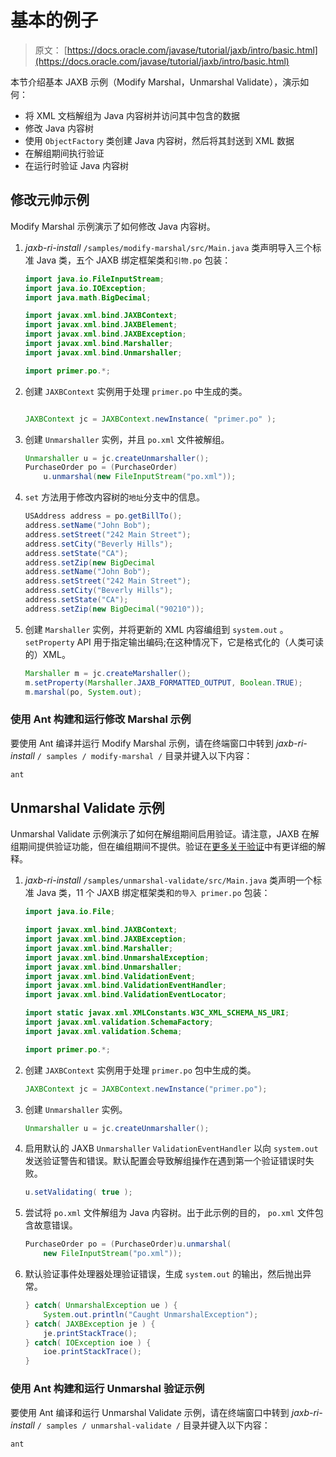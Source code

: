 # 基本的例子

> 原文： [https://docs.oracle.com/javase/tutorial/jaxb/intro/basic.html](https://docs.oracle.com/javase/tutorial/jaxb/intro/basic.html)

本节介绍基本 JAXB 示例（Modify Marshal，Unmarshal Validate），演示如何：

*   将 XML 文档解组为 Java 内容树并访问其中包含的数据
*   修改 Java 内容树
*   使用 `ObjectFactory` 类创建 Java 内容树，然后将其封送到 XML 数据
*   在解组期间执行验证
*   在运行时验证 Java 内容树

## 修改元帅示例

Modify Marshal 示例演示了如何修改 Java 内容树。

1.  _jaxb-ri-install_ `/samples/modify-marshal/src/Main.java` 类声明导入三个标准 Java 类，五个 JAXB 绑定框架类和`引物.po` 包装：

    ```java
    import java.io.FileInputStream;
    import java.io.IOException;
    import java.math.BigDecimal;

    import javax.xml.bind.JAXBContext;
    import javax.xml.bind.JAXBElement;
    import javax.xml.bind.JAXBException;
    import javax.xml.bind.Marshaller;
    import javax.xml.bind.Unmarshaller;

    import primer.po.*;

    ```

2.  创建 `JAXBContext` 实例用于处理 `primer.po` 中生成的类。

    ```java

    JAXBContext jc = JAXBContext.newInstance( "primer.po" );

    ```

3.  创建 `Unmarshaller` 实例，并且 `po.xml` 文件被解组。

    ```java
    Unmarshaller u = jc.createUnmarshaller();
    PurchaseOrder po = (PurchaseOrder)
        u.unmarshal(new FileInputStream("po.xml"));

    ```

4.  `set` 方法用于修改内容树的`地址`分支中的信息。

    ```java
    USAddress address = po.getBillTo();
    address.setName("John Bob");
    address.setStreet("242 Main Street");
    address.setCity("Beverly Hills");
    address.setState("CA");
    address.setZip(new BigDecimal
    address.setName("John Bob");
    address.setStreet("242 Main Street");
    address.setCity("Beverly Hills");
    address.setState("CA");
    address.setZip(new BigDecimal("90210"));

    ```

5.  创建 `Marshaller` 实例，并将更新的 XML 内容编组到 `system.out` 。 `setProperty` API 用于指定输出编码;在这种情况下，它是格式化的（人类可读的）XML。

    ```java
    Marshaller m = jc.createMarshaller();
    m.setProperty(Marshaller.JAXB_FORMATTED_OUTPUT, Boolean.TRUE);
    m.marshal(po, System.out);

    ```

### 使用 Ant 构建和运行修改 Marshal 示例

要使用 Ant 编译并运行 Modify Marshal 示例，请在终端窗口中转到 _jaxb-ri-install_ `/ samples / modify-marshal /` 目录并键入以下内容：

```java
ant

```

## Unmarshal Validate 示例

Unmarshal Validate 示例演示了如何在解组期间启用验证。请注意，JAXB 在解组期间提供验证功能，但在编组期间不提供。验证在[更多关于验证](arch.html#bnazn)中有更详细的解释。

1.  _jaxb-ri-install_ `/samples/unmarshal-validate/src/Main.java` 类声明一个标准 Java 类，11 个 JAXB 绑定框架类和`的导入 primer.po` 包装：

    ```java
    import java.io.File;

    import javax.xml.bind.JAXBContext;
    import javax.xml.bind.JAXBException;
    import javax.xml.bind.Marshaller;
    import javax.xml.bind.UnmarshalException;
    import javax.xml.bind.Unmarshaller;
    import javax.xml.bind.ValidationEvent;
    import javax.xml.bind.ValidationEventHandler;
    import javax.xml.bind.ValidationEventLocator;

    import static javax.xml.XMLConstants.W3C_XML_SCHEMA_NS_URI;
    import javax.xml.validation.SchemaFactory;
    import javax.xml.validation.Schema;

    import primer.po.*;

    ```

2.  创建 `JAXBContext` 实例用于处理 `primer.po` 包中生成的类。

    ```java
    JAXBContext jc = JAXBContext.newInstance("primer.po");

    ```

3.  创建 `Unmarshaller` 实例。

    ```java
    Unmarshaller u = jc.createUnmarshaller();

    ```

4.  启用默认的 JAXB `Unmarshaller` `ValidationEventHandler` 以向 `system.out` 发送验证警告和错误。默认配置会导致解组操作在遇到第一个验证错误时失败。

    ```java
    u.setValidating( true );

    ```

5.  尝试将 `po.xml` 文件解组为 Java 内容树。出于此示例的目的， `po.xml` 文件包含故意错误。

    ```java
    PurchaseOrder po = (PurchaseOrder)u.unmarshal(
        new FileInputStream("po.xml"));

    ```

6.  默认验证事件处理器处理验证错误，生成 `system.out` 的输出，然后抛出异常。

    ```java
    } catch( UnmarshalException ue ) {
        System.out.println("Caught UnmarshalException");
    } catch( JAXBException je ) { 
        je.printStackTrace();
    } catch( IOException ioe ) {
        ioe.printStackTrace();
    }

    ```

### 使用 Ant 构建和运行 Unmarshal 验证示例

要使用 Ant 编译和运行 Unmarshal Validate 示例，请在终端窗口中转到 _jaxb-ri-install_ `/ samples / unmarshal-validate /` 目录并键入以下内容：

```java
ant 

```